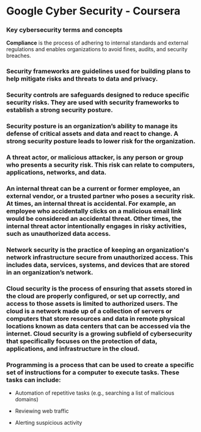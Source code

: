 # Google Cyber Security - Coursera

### Key cybersecurity terms and concepts

**Compliance** is the process of adhering to internal standards and external regulations and enables organizations to avoid fines, audits, and security breaches.

### Security frameworks are guidelines used for building plans to help mitigate risks and threats to data and privacy.

### Security controls are safeguards designed to reduce specific security risks. They are used with security frameworks to establish a strong security posture.

### Security posture is an organization’s ability to manage its defense of critical assets and data and react to change. A strong security posture leads to lower risk for the organization.

### A threat actor, or malicious attacker, is any person or group who presents a security risk. This risk can relate to computers, applications, networks, and data.

### An internal threat can be a current or former employee, an external vendor, or a trusted partner who poses a security risk. At times, an internal threat is accidental. For example, an employee who accidentally clicks on a malicious email link would be considered an accidental threat. Other times, the internal threat actor intentionally engages in risky activities, such as unauthorized data access.

### Network security is the practice of keeping an organization's network infrastructure secure from unauthorized access. This includes data, services, systems, and devices that are stored in an organization’s network.

### Cloud security is the process of ensuring that assets stored in the cloud are properly configured, or set up correctly, and access to those assets is limited to authorized users. The cloud is a network made up of a collection of servers or computers that store resources and data in remote physical locations known as data centers that can be accessed via the internet. Cloud security is a growing subfield of cybersecurity that specifically focuses on the protection of data, applications, and infrastructure in the cloud.

### Programming is a process that can be used to create a specific set of instructions for a computer to execute tasks. These tasks can include:

+ Automation of repetitive tasks (e.g., searching a list of malicious domains)

+ Reviewing web traffic 

+ Alerting suspicious activity
